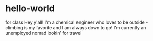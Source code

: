 # hello-world
for class
Hey y'all!  I'm a chemical engineer who loves to be outside - climbing is my favorite and I am always down to go!  I'm currently an unemployed nomad lookin' for travel
